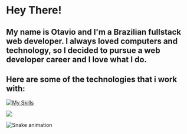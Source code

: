 # Hey There!

## My name is Otavio and I'm a Brazilian fullstack web developer. I always loved computers and technology, so I decided to pursue a web developer career and I love what I do.

## Here are some of the technologies that i work with:
[![My Skills](https://skills.thijs.gg/icons?i=js,ts,py,html,css,tailwind,react,nextjs,nodejs,mysql,mongodb,docker,git)](https://skills.thijs.gg)
  
<div>
  <a href="https://www.linkedin.com/in/otavio-rodrigues-lopes-8251821b7" target="_blank"><img src="https://img.shields.io/badge/-LinkedIn-%230077B5?style=for-the-badge&logo=linkedin&logoColor=white" target="_blank"></a> 
 
  ![Snake animation](https://github.com/OtavioRL/OtavioRL/blob/output/github-contribution-grid-snake.svg)
 </div>

